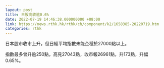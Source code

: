 ```yaml
---
layout: post
title: 日股高收逾0.6%
date: 2022-07-19 14:46:38.000000000 +08:00
link: https://news.rthk.hk/rthk/ch/component/k2/1658385-20220719.htm
categories: rthk
---
```


日本股市收市上升，但日經平均指數未能企穩於27000點以上。

指數最多曾升逾250點，高見27043點，收市報26961點，升173點，升幅0.65%。
